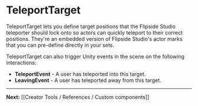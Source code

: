 # TeleportTarget

TeleportTarget lets you define target positions that the Flipside Studio teleporter should lock onto so actors can quickly teleport to their correct positions. They're an embedded version of Flipside Studio's actor marks that you can pre-define directly in your sets.

TeleportTarget can also trigger Unity events in the scene on the following interactions:

* **TeleportEvent** - A user has teleported into this target.
* **LeavingEvent** - A user has teleported away from this target.

---

**Next:** [[Creator Tools / References / Custom components]]
